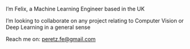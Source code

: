 I’m Felix, a Machine Learning Engineer based in the UK

I’m looking to collaborate on any project relating to Computer Vision or Deep Learning in a general sense
 
Reach me on: peretz.fe@gmail.com

<!---
felix-e-h-p/felix-e-h-p is a ✨ special ✨ repository because its `README.md` (this file) appears on your GitHub profile.
You can click the Preview link to take a look at your changes.
--->
